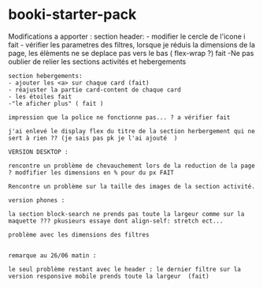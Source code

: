 # booki-starter-pack

Modifications a apporter : 
    section header:
    - modifier le cercle de l'icone i fait
    - vérifier les parametres des filtres, lorsque je réduis la dimensions de la page, les élèments ne se deplace pas vers le bas ( flex-wrap ?) fait
    -Ne pas oublier de relier les sections activités et hebergements 


    section hebergements:
    - ajouter les <a> sur chaque card (fait)
    - réajuster la partie card-content de chaque card
    - les étoiles fait
    -"le aficher plus" ( fait ) 

    impression que la police ne fonctionne pas... ? a vérifier fait 

    j'ai enlevé le display flex du titre de la section herbergement qui ne sert à rien ?? (je sais pas pk je l'ai ajouté  ) 

    VERSION DESKTOP : 

    rencontre un problème de chevauchement lors de la reduction de la page ? modfifier les dimensions en % pour du px FAIT 

    Rencontre un problème sur la taille des images de la section activité.

    version phones :

    la section block-search ne prends pas toute la largeur comme sur la maquette ??? pkusieurs essaye dont align-self: stretch ect...

    problème avec les dimensions des filtres 


    remarque au 26/06 matin :

    le seul problème restant avec le header : le dernier filtre sur la version responsive mobile prends toute la largeur  (fait)

    
    
    

